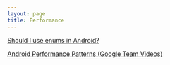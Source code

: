 ```yaml
---
layout: page
title: Performance
---
```


[Should I use enums in Android?](https://trevore.com/post/should-I-use-enums-in-Android)

[Android Performance Patterns (Google Team Videos)](https://www.youtube.com/playlist?list=PLWz5rJ2EKKc9CBxr3BVjPTPoDPLdPIFCE)